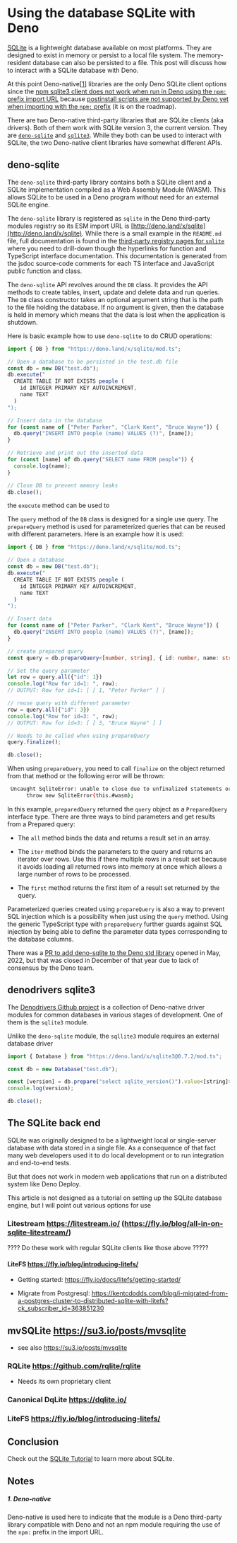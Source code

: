 # Using the database SQLite with Deno

[SQLite](https://www.sqlite.org/index.html) is a lightweight database available on most platforms. They are designed to exist in memory or persist to a local file system. The memory-resident database can also be persisted to a file. This post will discuss how to interact with a SQLite database with Deno.

At this point Deno-native[[1](#1-deno-native)] libraries are the only Deno SQLite client options since the [npm sqlite3 client does not work when run in Deno using the `npm:` prefix import URL](https://github.com/denoland/deno/issues/15611) because [postinstall scripts are not supported by Deno yet when importing with the `npm:` prefix](https://github.com/denoland/deno/issues/16164) (it is on the roadmap).

There are two Deno-native third-party libraries that are SQLite clients (aka drivers). Both of them work with SQLite version 3, the current version. They are [`deno-sqlite`](https://deno.land/x/sqlite) and [`sqlite3`](https://deno.land/x/sqlite3). While they both can be used to interact with SQLite, the two Deno-native client libraries have somewhat different APIs.

## deno-sqlite

The `deno-sqlite` third-party library contains both a SQLite client and a SQLite implementation compiled as a Web Assembly Module (WASM). This allows SQLite to be used in a Deno program without need for an external SQLite engine.

The `deno-sqlite` library is registered as `sqlite` in the Deno third-party modules registry so its ESM import URL is [http://deno.land/x/sqlite](http://deno.land/x/sqlite). While there is a small example in the `README.md` file, full documentation is found in the [third-party registry pages for `sqlite`](https://deno.land/x/sqlite@v3.7.0/mod.ts) where you need to drill-down though the hyperlinks for function and TypeScript interface documentation. This documentation is generated from the jsdoc source-code comments for each TS interface and JavaScript public function and class.

The `deno-sqlite` API revolves around the `DB` class. It provides the API methods to create tables, insert, update and delete data and run queries. The `DB` class constructor takes an optional argument string that is the path to the file holding the database. If no argument is given, then the database is held in memory which means that the data is lost when the application is shutdown.

Here is basic example how to use `deno-sqlite` to do CRUD operations:

```javascript
import { DB } from "https://deno.land/x/sqlite/mod.ts";

// Open a database to be persisted in the test.db file
const db = new DB("test.db");
db.execute("
  CREATE TABLE IF NOT EXISTS people (
    id INTEGER PRIMARY KEY AUTOINCREMENT,
    name TEXT
  )
");

// Insert data in the database
for (const name of ["Peter Parker", "Clark Kent", "Bruce Wayne"]) {
  db.query("INSERT INTO people (name) VALUES (?)", [name]);
}

// Retrieve and print out the inserted data
for (const [name] of db.query("SELECT name FROM people")) {
  console.log(name);
}

// Close DB to prevent memory leaks
db.close();
```

the `execute` method can be used to

The `query` method of the `DB` class is designed for a single use query. The `prepareQuery` method is used for parameterized queries that can be reused with different parameters. Here is an example how it is used:

```typescript
import { DB } from "https://deno.land/x/sqlite/mod.ts";

// Open a database
const db = new DB("test.db");
db.execute("
  CREATE TABLE IF NOT EXISTS people (
    id INTEGER PRIMARY KEY AUTOINCREMENT,
    name TEXT
  )
");

// Insert data
for (const name of ["Peter Parker", "Clark Kent", "Bruce Wayne"]) {
  db.query("INSERT INTO people (name) VALUES (?)", [name]);
}

// create prepared query
const query = db.prepareQuery<[number, string], { id: number, name: string }>("select * from people where id=:id");

// Set the query parameter
let row = query.all({"id": 1})
console.log("Row for id=1: ", row);
// OUTPUT: Row for id=1: [ [ 1, "Peter Parker" ] ]

// reuse query with different parameter
row = query.all({"id": 3})
console.log("Row for id=3: ", row);
// OUTPUT: Row for id=3: [ [ 3, "Bruce Wayne" ] ]

// Needs to be called when using prepareQuery
query.finalize();

db.close();
```

When using `prepareQuery`, you need to call `finalize` on the object returned from that method or the following error will be thrown:
```sh
 Uncaught SqliteError: unable to close due to unfinalized statements or unfinished backups
      throw new SqliteError(this.#wasm);
```

In this example, `preparedQuery` returned the `query` object as a `PreparedQuery` interface type. There are three ways to bind parameters and get results from a Prepared query:

- The `all` method binds the data and returns a result set in an array.

- The `iter` method binds the parameters to the query and returns an iterator over rows. Use this if there multiple rows in a result set because it avoids loading all returned rows into memory at once which allows a large number of rows to be processed.

- The `first` method returns the first item of a result set returned by the query.

Parameterized queries created using `prepareQuery` is also a way to prevent SQL injection which is a possibility when just using the `query` method. Using the generic TypeScript type with `prepareQuery` further guards against SQL injection by being able to define the parameter data types corresponding to the database columns.

There was a [PR to add deno-sqlite to the Deno std library](https://github.com/denoland/deno_std/pull/2230) opened in May, 2022, but that was closed in December of that year due to lack of consensus by the Deno team.

## denodrivers sqlite3


The [Denodrivers Github project](https://github.com/denodrivers) is a collection of Deno-native driver modules for common databases in various stages of development. One of them is the `sqlite3` module.

Unlike the `deno-sqlite` module, the `sqllite3` module requires an external database driver

```js
import { Database } from "https://deno.land/x/sqlite3@0.7.2/mod.ts";

const db = new Database("test.db");

const [version] = db.prepare("select sqlite_version()").value<[string]>()!;
console.log(version);

db.close();
```
## The SQLite back end

SQLite was originally designed to be a lightweight local or single-server database with data stored in a single file. As a consequence of that fact many web developers used it to do local development or to run integration and end-to-end tests.

But that does not work in modern web applications that run on a distributed system like Deno Deploy.

This article is not designed as a tutorial on setting up the SQLite database engine, but I will point out various options for use
### Litestream https://litestream.io/ (https://fly.io/blog/all-in-on-sqlite-litestream/)

???? Do these work with regular SQLite clients like those above ?????

#### LiteFS https://fly.io/blog/introducing-litefs/

- Getting started: https://fly.io/docs/litefs/getting-started/

- Migrate from Postgresql: https://kentcdodds.com/blog/i-migrated-from-a-postgres-cluster-to-distributed-sqlite-with-litefs?ck_subscriber_id=363851230


## mvSQLite https://su3.io/posts/mvsqlite
- see also https://su3.io/posts/mvsqlite

### RQLite https://github.com/rqlite/rqlite
- Needs its own proprietary client

### Canonical DqLite https://dqlite.io/

### LiteFS https://fly.io/blog/introducing-litefs/


## Conclusion
Check out the [SQLite Tutorial](https://www.sqlitetutorial.net/) to learn more about SQLite.
## Notes
##### 1. Deno-native
Deno-native is used here to indicate that the module is a Deno third-party library compatible with Deno and not an npm module requiring the use of the `npm:` prefix in the import URL.

